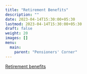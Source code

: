 ```yaml
---
title: "Retirement Benefits"
description: ""
date: 2023-04-14T15:30:00+05:30
lastmod: 2023-04-14T15:30:00+05:30
draft: false
weight: 20
images: []
menu:
  main:
    parent: "Pensioners' Corner"
---
```


[Retirement benefits]()

